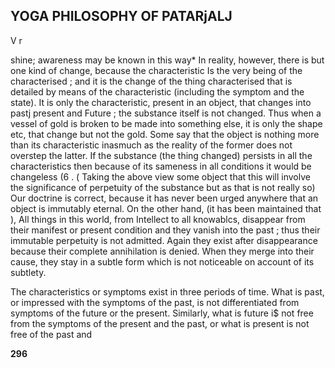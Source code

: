 ## YOGA PHILOSOPHY OF PATARjALJ

V r

shine; awareness may be known in this way\* In reality, however, there is but one kind of change, because the characteristic Is the very being of the characterised ; and it is the change of the thing characterised that is detailed by means of the characteristic (including the symptom and the state). It is only the characteristic, present in an object, that changes into pastj present and Future ; the substance itself is not changed. Thus when a vessel of gold is broken to be made into something else, it is only the shape etc, that change but not the gold. Some say that the object is nothing more than its characteristic inasmuch as the reality of the former does not overstep the latter. If the substance (the thing changed) persists in all the characteristics then because of its sameness in all conditions it would be changeless (6 . ( Taking the above view some object that this will involve the significance of perpetuity of the substance but as that is not really so) Our doctrine is correct, because it has never been urged anywhere that an object is immutably eternal. On the other hand, (it has been maintained that ), All things in this world, from Intellect to all knowablcs, disappear from their manifest or present condition and they vanish into the past ; thus their immutable perpetuity is not admitted. Again they exist after disappearance because their complete annihilation is denied. When they merge into their cause, they stay in a subtle form which is not noticeable on account of its subtlety.

The characteristics or symptoms exist in three periods of time. What is past, or impressed with the symptoms of the past, is not differentiated from symptoms of the future or the present. Similarly, what is future i\$ not free from the symptoms of the present and the past, or what is present is not free of the past and

**296**